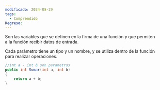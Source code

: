 ```yaml
---
modificado: 2024-08-29
tags:
  - Comprendido
Regreso:
---
```

Son las variables que se definen en la firma de una función y que permiten a la función recibir datos de entrada. 

Cada parámetro tiene un tipo y un nombre, y se utiliza dentro de la función para realizar operaciones.

``` c#
//int a - int b son parametros
public int Sumar(int a, int b) 
{ 
	return a + b; 
}
```